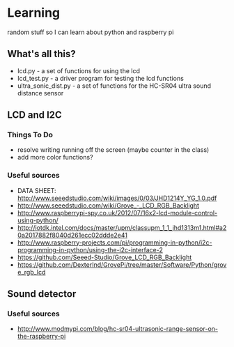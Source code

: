 # Learning
random stuff so I can learn about python and raspberry pi

## What's all this?
   * lcd.py              - a set of functions for using the lcd
   * lcd_test.py         - a driver program for testing the lcd functions
   * ultra_sonic_dist.py - a set of functions for the HC-SR04 ultra sound distance sensor 



## LCD and I2C
### Things To Do
   * resolve writing running off the screen (maybe counter in the class)
   * add more color functions?

### Useful sources
   * DATA SHEET: http://www.seeedstudio.com/wiki/images/0/03/JHD1214Y_YG_1.0.pdf
   * http://www.seeedstudio.com/wiki/Grove_-_LCD_RGB_Backlight
   * http://www.raspberrypi-spy.co.uk/2012/07/16x2-lcd-module-control-using-python/
   * http://iotdk.intel.com/docs/master/upm/classupm_1_1_jhd1313m1.html#a20a2017882f8040d261ecc02ddde2e41
   * http://www.raspberry-projects.com/pi/programming-in-python/i2c-programming-in-python/using-the-i2c-interface-2
   * https://github.com/Seeed-Studio/Grove_LCD_RGB_Backlight
   * https://github.com/DexterInd/GrovePi/tree/master/Software/Python/grove_rgb_lcd



## Sound detector
### Useful sources
   * http://www.modmypi.com/blog/hc-sr04-ultrasonic-range-sensor-on-the-raspberry-pi
    
